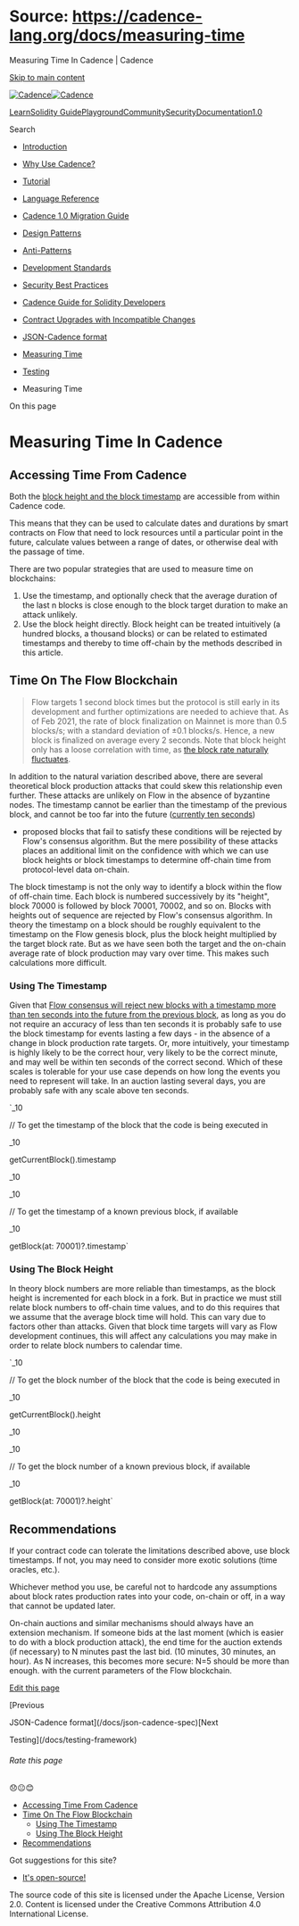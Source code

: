 # Source: https://cadence-lang.org/docs/measuring-time

Measuring Time In Cadence | Cadence



[Skip to main content](#__docusaurus_skipToContent_fallback)

[![Cadence](/img/logo.svg)![Cadence](/img/logo.svg)](/)

[Learn](/learn)[Solidity Guide](/docs/solidity-to-cadence)[Playground](https://play.flow.com/)[Community](/community)[Security](https://flow.com/flow-responsible-disclosure/)[Documentation](/docs/)[1.0](/docs/)

Search

* [Introduction](/docs/)
* [Why Use Cadence?](/docs/why)
* [Tutorial](/docs/tutorial/first-steps)
* [Language Reference](/docs/language/)
* [Cadence 1.0 Migration Guide](/docs/cadence-migration-guide/)
* [Design Patterns](/docs/design-patterns)
* [Anti-Patterns](/docs/anti-patterns)
* [Development Standards](/docs/project-development-tips)
* [Security Best Practices](/docs/security-best-practices)
* [Cadence Guide for Solidity Developers](/docs/solidity-to-cadence)
* [Contract Upgrades with Incompatible Changes](/docs/contract-upgrades)
* [JSON-Cadence format](/docs/json-cadence-spec)
* [Measuring Time](/docs/measuring-time)
* [Testing](/docs/testing-framework)

* Measuring Time

On this page

# Measuring Time In Cadence

## Accessing Time From Cadence[​](#accessing-time-from-cadence "Direct link to Accessing Time From Cadence")

Both the [block height and the block timestamp](/docs/language/environment-information#block-information) are accessible from within Cadence code.

This means that they can be used to calculate dates and durations by smart contracts on Flow
that need to lock resources until a particular point in the future, calculate values between a range of dates,
or otherwise deal with the passage of time.

There are two popular strategies that are used to measure time on blockchains:

1. Use the timestamp, and optionally check that the average duration of the last n blocks
   is close enough to the block target duration to make an attack unlikely.
2. Use the block height directly. Block height can be treated intuitively
   (a hundred blocks, a thousand blocks) or can be related to estimated timestamps
   and thereby to time off-chain by the methods described in this article.

## Time On The Flow Blockchain[​](#time-on-the-flow-blockchain "Direct link to Time On The Flow Blockchain")

> Flow targets 1 second block times but the protocol is still early in its development
> and further optimizations are needed to achieve that.
> As of Feb 2021, the rate of block finalization on Mainnet is more than 0.5 blocks/s; with a standard deviation of ±0.1 blocks/s.
> Hence, a new block is finalized on average every 2 seconds.
> Note that block height only has a loose correlation with time,
> as [the block rate naturally fluctuates](https://developers.flow.com/build/run-and-secure/nodes/faq/operators.mdx#does-the-blockheight-go-up-1-every-second).

In addition to the natural variation described above,
there are several theoretical block production attacks that could skew this relationship even further.
These attacks are unlikely on Flow in the absence of byzantine nodes.
The timestamp cannot be earlier than the timestamp of the previous block,
and cannot be too far into the future ([currently ten seconds](https://github.com/onflow/flow-go/blob/master/module/builder/consensus/builder.go#L60))

* proposed blocks that fail to satisfy these conditions will be rejected by Flow's consensus algorithm.
  But the mere possibility of these attacks places an additional limit on the confidence
  with which we can use block heights or block timestamps to determine off-chain time from protocol-level data on-chain.

The block timestamp is not the only way to identify a block within the flow of off-chain time.
Each block is numbered successively by its "height", block 70000 is followed by block 70001, 70002,
and so on. Blocks with heights out of sequence are rejected by Flow's consensus algorithm.
In theory the timestamp on a block should be roughly equivalent to the timestamp on the Flow genesis block,
plus the block height multiplied by the target block rate.
But as we have seen both the target and the on-chain average rate of block production may vary over time.
This makes such calculations more difficult.

### Using The Timestamp[​](#using-the-timestamp "Direct link to Using The Timestamp")

Given that [Flow consensus will reject new blocks with a timestamp more than ten seconds into the future from the previous block](https://github.com/onflow/flow-go/blob/1e8a2256171d5fd576f442d0c335c9bcc06e1e09/module/builder/consensus/builder.go#L525-L536),
as long as you do not require an accuracy of less than ten seconds
it is probably safe to use the block timestamp for events lasting a few days - in the absence of a change in block production rate targets.
Or, more intuitively, your timestamp is highly likely to be the correct hour,
very likely to be the correct minute, and may well be within ten seconds of the correct second.
Which of these scales is tolerable for your use case depends on how long the events you need to represent will take.
In an auction lasting several days, you are probably safe with any scale above ten seconds.

`_10

// To get the timestamp of the block that the code is being executed in

_10

getCurrentBlock().timestamp

_10

_10

// To get the timestamp of a known previous block, if available

_10

getBlock(at: 70001)?.timestamp`

### Using The Block Height[​](#using-the-block-height "Direct link to Using The Block Height")

In theory block numbers are more reliable than timestamps,
as the block height is incremented for each block in a fork.
But in practice we must still relate block numbers to off-chain time values,
and to do this requires that we assume that the average block time will hold.
This can vary due to factors other than attacks.
Given that block time targets will vary as Flow development continues,
this will affect any calculations you may make in order to relate block numbers to calendar time.

`_10

// To get the block number of the block that the code is being executed in

_10

getCurrentBlock().height

_10

_10

// To get the block number of a known previous block, if available

_10

getBlock(at: 70001)?.height`

## Recommendations[​](#recommendations "Direct link to Recommendations")

If your contract code can tolerate the limitations described above, use block timestamps.
If not, you may need to consider more exotic solutions (time oracles, etc.).

Whichever method you use, be careful not to hardcode any assumptions
about block rates production rates into your code, on-chain or off,
in a way that cannot be updated later.

On-chain auctions and similar mechanisms should always have an extension mechanism.
If someone bids at the last moment (which is easier to do with a block production attack),
the end time for the auction extends (if necessary) to N minutes past the last bid.
(10 minutes, 30 minutes, an hour). As N increases, this becomes more secure:
N=5 should be more than enough. with the current parameters of the Flow blockchain.

[Edit this page](https://github.com/onflow/cadence-lang.org/tree/main/docs/measuring-time.mdx)

[Previous

JSON-Cadence format](/docs/json-cadence-spec)[Next

Testing](/docs/testing-framework)

###### Rate this page

😞😐😊

* [Accessing Time From Cadence](#accessing-time-from-cadence)
* [Time On The Flow Blockchain](#time-on-the-flow-blockchain)
  + [Using The Timestamp](#using-the-timestamp)
  + [Using The Block Height](#using-the-block-height)
* [Recommendations](#recommendations)

Got suggestions for this site?

* [It's open-source!](https://github.com/onflow/cadence-lang.org)

The source code of this site is licensed under the Apache License, Version 2.0.
Content is licensed under the Creative Commons Attribution 4.0 International License.